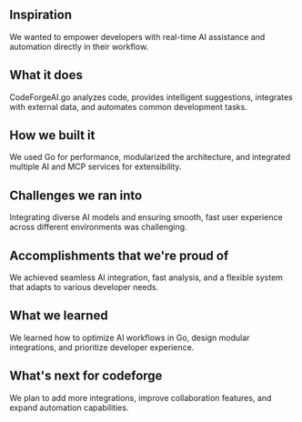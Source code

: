 ## Inspiration
We wanted to empower developers with real-time AI assistance and automation directly in their workflow.

## What it does
CodeForgeAI.go analyzes code, provides intelligent suggestions, integrates with external data, and automates common development tasks.

## How we built it
We used Go for performance, modularized the architecture, and integrated multiple AI and MCP services for extensibility.

## Challenges we ran into
Integrating diverse AI models and ensuring smooth, fast user experience across different environments was challenging.

## Accomplishments that we're proud of
We achieved seamless AI integration, fast analysis, and a flexible system that adapts to various developer needs.

## What we learned
We learned how to optimize AI workflows in Go, design modular integrations, and prioritize developer experience.

## What's next for codeforge
We plan to add more integrations, improve collaboration features, and expand automation capabilities.
